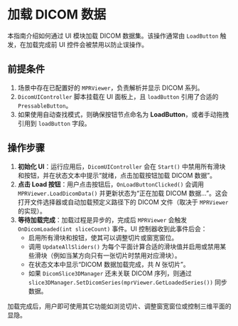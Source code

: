# 加载 DICOM 数据

本指南介绍如何通过 UI 模块加载 DICOM 数据集。该操作通常由 `LoadButton` 触发，在加载完成前 UI 控件会被禁用以防止误操作。

## 前提条件

1. 场景中存在已配置好的 `MPRViewer`，负责解析并显示 DICOM 系列。
2. `DicomUIController` 脚本挂载在 UI 面板上，且 `loadButton` 引用了合适的 `PressableButton`。
3. 如果使用自动查找模式，则确保按钮节点命名为 **LoadButton**，或者手动拖拽引用到 `loadButton` 字段。

## 操作步骤

1. **初始化 UI**：运行应用后，`DicomUIController` 会在 `Start()` 中禁用所有滑块和按钮，并在状态文本中提示“就绪，点击加载按钮加载 DICOM 数据”。
2. **点击 Load 按钮**：用户点击按钮后，`OnLoadButtonClicked()` 会调用 `MPRViewer.LoadDicomData()` 并更新状态为“正在加载 DICOM 数据...”。这会打开文件选择器或自动加载预定义路径下的 DICOM 文件（取决于 `MPRViewer` 的实现）。
3. **等待加载完成**：加载过程是异步的，完成后 `MPRViewer` 会触发 `OnDicomLoaded(int sliceCount)` 事件。UI 控制器收到此事件后会：
   - 启用所有滑块和按钮，使其可以调整切片或窗宽窗位。
   - 调用 `UpdateAllSliders()` 为每个平面计算合适的滑块值并启用或禁用某些滑块（例如当某方向只有一张切片时禁用对应滑块）。
   - 在状态文本中显示“DICOM 数据加载完成，共 *N* 张切片”。
   - 如果 `DicomSlice3DManager` 还未关联 DICOM 序列，则通过 `slice3DManager.SetDicomSeries(mprViewer.GetLoadedSeries())` 同步数据。

加载完成后，用户即可使用其它功能如浏览切片、调整窗宽窗位或控制三维平面的显隐。
